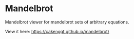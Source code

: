 # Mandelbrot

Mandelbrot viewer for mandelbrot sets of arbitrary equations.

View it here: https://cakenggt.github.io/mandelbrot/

